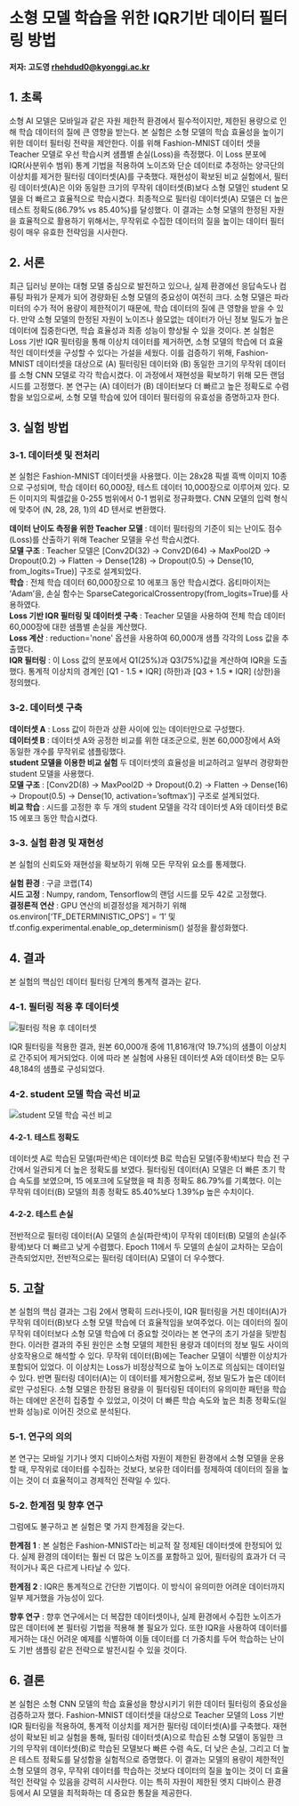 # 소형 모델 학습을 위한 IQR기반 데이터 필터링 방법
**저자: 고도영 rhehdud0@kyonggi.ac.kr**
## 1. 초록
 소형 AI 모델은 모바일과 같은 자원 제한적 환경에서 필수적이지만, 제한된 용량으로 인해 학습 데이터의 질에 큰 영향을 받는다. 본 실험은 소형 모델의 학습 효율성을 높이기 위한 데이터 필터링 전략을 제안한다. 이를 위해 Fashion-MNIST 데이터 셋을 Teacher 모델로 우선 학습시켜 샘플별 손실(Loss)을 측정했다. 이 Loss 분포에 IQR(사분위수 범위) 통계 기법을 적용하여 노이즈와 단순 데이터로 추정하는 양극단의 이상치를 제거한 필터링 데이터셋(A)를 구축했다. 재현성이 확보된 비교 실험에서, 필터링 데이터셋(A)은 이와 동일한 크기의 무작위 데이터셋(B)보다 소형 모델인 student 모델을 더 빠르고 효율적으로 학습시켰다. 최종적으로 필터링 데이터셋(A) 모델은 더 높은 테스트 정확도(86.79% vs 85.40%)를 달성했다. 이 결과는 소형 모델의 한정된 자원을 효율적으로 활용하기 위해서는, 무작위로 수집한 데이터의 질을 높이는 데이터 필터링이 매우 유효한 전략임을 시사한다.
## 2. 서론
 최근 딥러닝 분야는 대형 모델 중심으로 발전하고 있으나, 실제 환경에선 응답속도나 컴퓨팅 파워가 문제가 되어 경량화된 소형 모델의 중요성이 여전히 크다. 소형 모델은 파라미터의 수가 적어 용량이 제한적이기 때문에, 학습 데이터의 질에 큰 영향을 받을 수 있다. 만약 소형 모델의 한정된 자원이 노이즈나 쓸모없는 데이터가 아닌 정보 밀도가 높은 데이터에 집중한다면, 학습 효율성과 최종 성능이 향상될 수 있을 것이다. 본 실험은 Loss 기반 IQR 필터링을 통해 이상치 데이터를 제거하면, 소형 모델의 학습에 더 효율적인 데이터셋을 구성할 수 있다는 가설을 세웠다. 이를 검증하기 위해, Fashion-MNIST 데이터셋을 대상으로 (A) 필터링된 데이터와 (B) 동일한 크기의 무작위 데이터를 소형 CNN 모델로 각각 학습시켰다. 이 과정에서 재현성을 확보하기 위해 모든 랜덤 시드를 고정했다. 본 연구는 (A) 데이터가 (B) 데이터보다 더 빠르고 높은 정확도로 수렴함을 보임으로써, 소형 모델 학습에 있어 데이터 필터링의 유효성을 증명하고자 한다.
## 3. 실험 방법
### 3-1. 데이터셋 및 전처리
 본 실험은 Fashion-MNIST 데이터셋을 사용했다. 이는 28x28 픽셀 흑백 이미지 10종으로 구성되며, 학습 데이터 60,000장, 테스트 데이터 10,000장으로 이루어져 있다. 모든 이미지의 픽셀값을 0-255 범위에서 0-1 범위로 정규화했다. CNN 모델의 입력 형식에 맞추어 (N, 28, 28, 1)의 4D 텐서로 변환했다.  
 
**데이터 난이도 측정을 위한 Teacher 모델** :
데이터 필터링의 기준이 되는 난이도 점수(Loss)를 산출하기 위해 Teacher 모델을 우선 학습시켰다.  
**모델 구조** : Teacher 모델은 [Conv2D(32) -> Conv2D(64) -> MaxPool2D -> Dropout(0.2) -> Flatten -> Dense(128) -> Dropout(0.5) -> Dense(10, from_logits=True)] 구조로 설계되었다.  
**학습** : 전체 학습 데이터 60,000장으로 10 에포크 동안 학습시켰다. 옵티마이저는 ‘Adam’을, 손실 함수는 SparseCategoricalCrossentropy(from_logits=True)를 사용하였다.  
**Loss 기반 IQR 필터링 및 데이터셋 구축** :
Teacher 모델을 사용하여 전체 학습 데이터 60,000장에 대한 샘플별 손실을 계산했다.  
**Loss 계산** : reduction='none' 옵션을 사용하여 60,000개 샘플 각각의 Loss 값을 추출했다.  
**IQR 필터링** : 이 Loss 값의 분포에서 Q1(25%)과 Q3(75%)값을 계산하여 IQR을 도출했다. 통계적 이상치의 경계인 [Q1 - 1.5 * IQR] (하한)과 [Q3 + 1.5 * IQR] (상한)을 정의했다.
### 3-2. 데이터셋 구축
**데이터셋 A** : Loss 값이 하한과 상환 사이에 있는 데이터만으로 구성했다.  
**데이터셋 B** : 데이터셋 A와 공정한 비교를 위한 대조군으로, 원본 60,000장에서 A와 동일한 개수를 무작위로 샘플링했다.  
**student 모델을 이용한 비교 실험**
두 데이터셋의 효율성을 비교하려고 일부러 경량화한 student 모델을 사용했다.  
**모델 구조** :  [Conv2D(8) -> MaxPool2D -> Dropout(0.2) -> Flatten -> Dense(16) -> Dropout(0.5) -> Dense(10, activation=’softmax’)] 구조로 설계되었다.  
**비교 학습** : 시드를 고정한 후 두 개의 student 모델을 각각 데이터셋 A와 데이터셋 B로 15 에포크 동안 학습시켰다.
### 3-3. 실험 환경 및 재현성
본 실험의 신뢰도와 재현성을 확보하기 위해 모든 무작위 요소를 통제했다.

**실험 환경** : 구글 코랩(T4)  
**시드 고정** : Numpy, random, Tensorflow의 랜덤 시드를 모두 42로 고정했다.  
**결정론적 연산** : GPU 연산의 비결정성을 제거하기 위해 os.environ[‘TF_DETERMINISTIC_OPS’] = ‘1’ 및 tf.config.experimental.enable_op_determinism() 설정을 활성화했다.
## 4. 결과
본 실험의 핵심인 데이터 필터링 단계의 통계적 결과는 같다.
### 4-1. 필터링 적용 후 데이터셋
![필터링 적용 후 데이터셋](Dataset_size_comparison.png)

IQR 필터링을 적용한 결과, 원본 60,000개 중에 11,816개(약 19.7%)의 샘플이 이상치로 간주되어 제거되었다. 이에 따라 본 실험에 사용된 데이터셋 A와 데이터셋 B는 모두 48,184의 샘플로 구성되었다.
### 4-2. student 모델 학습 곡선 비교
![student 모델 학습 곡선 비교](test_acc&loss_comparison.png)

#### 4-2-1. 테스트 정확도
데이터셋 A로 학습된 모델(파란색)은 데이터셋 B로 학습된 모델(주황색)보다 학습 전 구간에서 일관되게 더 높은 정확도를 보였다. 필터링된 데이터(A) 모델은 더 빠른 초기 학습 속도를 보였으며, 15 에포크에 도달했을 때 최종 정확도 86.79%를 기록했다. 이는 무작위 데이터(B) 모델의 최종 정확도 85.40%보다 1.39%p 높은 수치이다.

#### 4-2-2. 테스트 손실
전반적으로 필터링 데이터(A) 모델의 손실(파란색)이 무작위 데이터(B) 모델의 손실(주황색)보다 더 빠르고 낮게 수렴했다. Epoch 11에서 두 모델의 손실이 교차하는 모습이 관측되었지만, 전반적으로는 필터링 데이터(A) 모델이 더 우수했다.

## 5. 고찰
본 실험의 핵심 결과는 그림 2에서 명확히 드러나듯이, IQR 필터링을 거친 데이터(A)가 무작위 데이터(B)보다 소형 모델 학습에 더 효율적임을 보여주었다. 이는 데이터의 질이 무작위 데이터보다 소형 모델 학습에 더 중요할 것이라는 본 연구의 초기 가설을 뒷받침한다.
이러한 결과의 주된 원인은 소형 모델의 제한된 용량과 데이터의 정보 밀도 사이의 상호작용으로 해석할 수 있다. 무작위 데이터(B)에는 Teacher 모델이 식별한 이상치가 포함되어 있었다. 이 이상치는 Loss가 비정상적으로 높아 노이즈로 의심되는 데이터일 수 있다.
반면 필터링 데이터(A)는 이 데이터를 제거함으로써, 정보 밀도가 높은 데이터로만 구성된다. 소형 모델은 한정된 용량을 이 필터링된 데이터의 유의미한 패턴을 학습하는 데에만 온전히 집중할 수 있었고, 이것이 더 빠른 학습 속도와 높은 최종 정확도(일반화 성능)로 이어진 것으로 분석된다.
### 5-1. 연구의 의의
본 연구는 모바일 기기나 엣지 디바이스처럼 자원이 제한된 환경에서 소형 모델을 운용할 때, 무작위로 데이터를 수집하는 것보다, 보유한 데이터를 정제하여 데이터의 질을 높이는 것이 더 효율적이고 경제적인 전략일 수 있다.
### 5-2. 한계점 및 향후 연구
그럼에도 불구하고 본 실험은 몇 가지 한계점을 갖는다.

**한계점 1** : 본 실험은 Fashion-MNIST라는 비교적 잘 정제된 데이터셋에 한정되어 있다. 실제 환경의 데이터는 훨씬 더 많은 노이즈를 포함하고 있어, 필터링의 효과가 더 극적이거나 혹은 다르게 나타날 수 있다.

**한계점 2** : IQR은 통계적으로 간단한 기법이다. 이 방식이 유의미한 어려운 데이터까지 일부 제거했을 가능성이 있다.

**향후 연구** : 향후 연구에서는 더 복잡한 데이터셋이나, 실제 환경에서 수집한 노이즈가 많은 데이터에 본 필터링 기법을 적용해 볼 필요가 있다. 또한 IQR을 사용하여 데이터를 제거하는 대신 어려운 예제를 식별하여 이들 데이터를 더 가중치를 두어 학습하는 난이도 기반 샘플링 같은 전략으로 발전시킬 수 있을 것이다.
## 6. 결론
 본 실험은 소형 CNN 모델의 학습 효율성을 향상시키기 위한 데이터 필터링의 중요성을 검증하고자 했다. Fashion-MNIST 데이터셋을 대상으로 Teacher 모델의 Loss 기반 IQR 필터링을 적용하여, 통계적 이상치를 제거한 필터링 데이터셋(A)를 구축했다. 재현성이 확보된 비교 실험을 통해, 필터링 데이터셋(A)으로 학습된 소형 모델이 동일한 크기의 무작위 데이터셋(B)로 학습된 모델보다 빠른 수렴 속도, 더 낮은 손실, 그리고 더 높은 테스트 정확도를 달성함을 실험적으로 증명했다. 이 결과는 모델의 용량이 제한적인 소형 모델의 경우, 무작위 데이터를 학습하는 것보다 데이터의 질을 높이는 것이 더 효율적인 전략일 수 있음을 강력히 시사한다. 이는 특히 자원이 제한된 엣지 디바이스 환경 등에서 AI 모델을 최적화하는 데 중요한 통찰을 제공한다.
